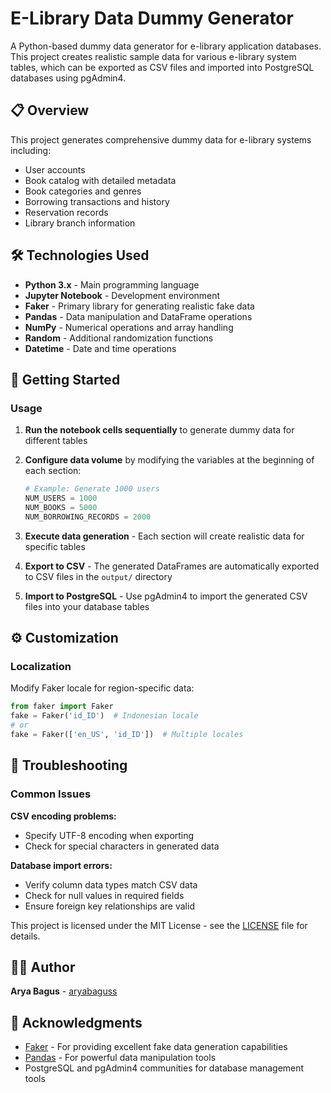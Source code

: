 # E-Library Data Dummy Generator

A Python-based dummy data generator for e-library application databases. This project creates realistic sample data for various e-library system tables, which can be exported as CSV files and imported into PostgreSQL databases using pgAdmin4.

## 📋 Overview

This project generates comprehensive dummy data for e-library systems including:
- User accounts
- Book catalog with detailed metadata
- Book categories and genres
- Borrowing transactions and history
- Reservation records
- Library branch information

## 🛠️ Technologies Used

- **Python 3.x** - Main programming language
- **Jupyter Notebook** - Development environment
- **Faker** - Primary library for generating realistic fake data
- **Pandas** - Data manipulation and DataFrame operations
- **NumPy** - Numerical operations and array handling
- **Random** - Additional randomization functions
- **Datetime** - Date and time operations


## 🚀 Getting Started

### Usage

1. **Run the notebook cells sequentially** to generate dummy data for different tables
2. **Configure data volume** by modifying the variables at the beginning of each section:
   ```python
   # Example: Generate 1000 users
   NUM_USERS = 1000
   NUM_BOOKS = 5000
   NUM_BORROWING_RECORDS = 2000
   ```

3. **Execute data generation** - Each section will create realistic data for specific tables

4. **Export to CSV** - The generated DataFrames are automatically exported to CSV files in the `output/` directory

5. **Import to PostgreSQL** - Use pgAdmin4 to import the generated CSV files into your database tables

## ⚙️ Customization
### Localization
Modify Faker locale for region-specific data:

```python
from faker import Faker
fake = Faker('id_ID')  # Indonesian locale
# or
fake = Faker(['en_US', 'id_ID'])  # Multiple locales
```

## 🔧 Troubleshooting

### Common Issues
**CSV encoding problems:**
- Specify UTF-8 encoding when exporting
- Check for special characters in generated data

**Database import errors:**
- Verify column data types match CSV data
- Check for null values in required fields
- Ensure foreign key relationships are valid

This project is licensed under the MIT License - see the [LICENSE](LICENSE) file for details.

## 👨‍💻 Author

**Arya Bagus** - [aryabaguss](https://github.com/aryabaguss)

## 🙏 Acknowledgments

- [Faker](https://github.com/joke2k/faker) - For providing excellent fake data generation capabilities
- [Pandas](https://pandas.pydata.org/) - For powerful data manipulation tools
- PostgreSQL and pgAdmin4 communities for database management tools

